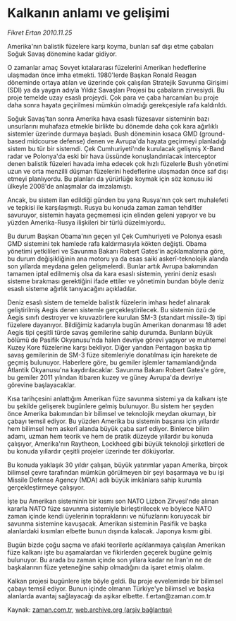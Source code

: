 # Kalkanın anlamı ve gelişimi

*Fikret Ertan 2010.11.25*

<td class="columnist-detail">
<p>Amerika'nın balistik füzelere karşı koyma, bunları saf dışı etme çabaları Soğuk Savaş dönemine kadar gidiyor.</p>
<p>
<div id="haberMetinDiv">
<p>O zamanlar amaç Sovyet kıtalararası füzelerini Amerikan hedeflerine ulaşmadan önce imha etmekti. 1980'lerde Başkan Ronald Reagan döneminde ortaya atılan ve üzerinde çok çalışılan Stratejik Savunma Girişimi (SDI) ya da yaygın adıyla Yıldız Savaşları Projesi bu çabaların zirvesiydi. Bu proje temelde uzay esaslı projeydi. Çok para ve çaba harcanılan bu proje daha sonra hayata geçirilmesi mümkün olmadığı gerekçesiyle rafa kaldırıldı.
<p>Soğuk Savaş'tan sonra Amerika hava esaslı füzesavar sisteminin bazı unsurlarını muhafaza etmekle birlikte bu dönemde daha çok kara ağırlıklı sistemler üzerinde durmaya başladı. Bush döneminin kısaca GMD (ground-based midcourse defense) denen ve Avrupa'da hayata geçirmeyi planladığı sistem bu tür bir sistemdi. Çek Cumhuriyeti'nde kurulacak gelişmiş X-Band radar ve Polonya'da eski bir hava üssünde konuşlandırılacak interceptor denen balistik füzeleri havada imha edecek çok hızlı füzelerle Bush yönetimi uzun ve orta menzilli düşman füzelerini hedeflerine ulaşmadan önce saf dışı etmeyi planlıyordu. Bu planları da yürürlüğe koymak için söz konusu iki ülkeyle 2008'de anlaşmalar da imzalamıştı.
<p>Ancak, bu sistem ilan edildiği günden bu yana Rusya'nın çok sert muhalefeti ve tepkisi ile karşılaşmıştı. Rusya bu konuda zaman zaman tehditler savuruyor, sistemin hayata geçmemesi için elinden geleni yapıyor ve bu yüzden Amerika-Rusya ilişkileri bir türlü düzelmiyordu.
<p>Bu durum Başkan Obama'nın geçen yıl Çek Cumhuriyeti ve Polonya esaslı GMD sistemini tek hamlede rafa kaldırmasıyla kökten değişti. Obama yönetimi yetkilileri ve Savunma Bakanı Robert Gates'in açıklamalarına göre, bu durum değişikliğinin ana motoru ya da esas saiki askerî-teknolojik alanda son yıllarda meydana gelen gelişmelerdi. Bunlar artık Avrupa bakımından tamamen iptal edilmemiş olsa da kara esaslı sistemin, yerini deniz esaslı sisteme bırakması gerektiğini ifade ettiler ve yönetimin bundan böyle deniz esaslı sisteme ağırlık tanıyacağını açıkladılar.
<p>Deniz esaslı sistem de temelde balistik füzelerin imhası hedef alınarak geliştirilmiş Aegis denen sistemle gerçekleştirilecek. Bu sistemin özü de Aegis sınıfı destroyer ve kruvazörlere kurulan SM-3 (standart missile-3) tipi füzelere dayanıyor. Bildiğimiz kadarıyla bugün Amerikan donanması 18 adet Aegis tipi çeşitli türde savaş gemilerine sahip durumda. Bunların büyük bölümü de Pasifik Okyanusu'nda halen devriye görevi yapıyor ve muhtemel Kuzey Kore füzelerine karşı bekliyor. Diğer yandan Pentagon başka tip savaş gemilerinin de SM-3 füze sitemleriyle donatılması için harekete de geçmiş bulunuyor. Haberlere göre, bu gemiler işlemler tamamlandığında Atlantik Okyanusu'na kaydırılacaklar. Savunma Bakanı Robert Gates'e göre, bu gemiler 2011 yılından itibaren kuzey ve güney Avrupa'da devriye görevine başlayacaklar.
<p>Kısa tarihçesini anlattığım Amerikan füze savunma sistemi ya da kalkanı işte bu şekilde gelişerek bugünlere gelmiş bulunuyor. Bu sistem her şeyden önce Amerika bakımından bir bilimsel ve teknolojik meydan okumayı, bir çabayı temsil ediyor. Bu yüzden Amerika bu sistemin başarısı için yıllardır hem bilimsel hem askerî alanda büyük çaba sarf ediyor. Binlerce bilim adamı, uzman hem teorik ve hem de pratik düzeyde yıllardır bu konuda çalışıyor, Amerika'nın Raytheon, Lockheed gibi büyük teknoloji şirketleri de bu konuda yıllardır çeşitli projeler üzerinde ter döküyorlar.
<p>Bu konuda yaklaşık 30 yıldır çalışan, büyük yatırımlar yapan Amerika, birçok bilimsel çevre tarafından mümkün görülmeyen bir şeyi başarmaya ve bu işi Missile Defense Agency (MDA) adlı büyük imkânlara sahip kurumla gerçekleştirmeye çalışıyor.
<p>İşte bu Amerikan sisteminin bir kısmı son NATO Lizbon Zirvesi'nde alınan kararla NATO füze savunma sistemiyle birleştirilecek ve böylece NATO zaman içinde kendi üyelerinin topraklarını ve nüfuzlarını koruyacak bir savunma sistemine kavuşacak. Amerikan sisteminin Pasifik ve başka alanlardaki kısımları elbette bunun dışında kalacak. Japonya kısmı gibi.
<p>Bugün bizde çoğu saçma ve afaki teorilerle açıklanmaya çalışılan Amerikan füze kalkanı işte bu aşamalardan ve fikirlerden geçerek bugüne gelmiş bulunuyor. Bu arada bu zaman içinde son yıllara kadar ne İran'ın ne de başkalarının füze yeteneğine sahip olmadığını da işaret etmiş olalım.
<p>Kalkan projesi bugünlere işte böyle geldi. Bu proje evvelemirde bir bilimsel çabayı temsil ediyor. Bunun içinde olmanın Türkiye'ye bilimsel ve başka alanlarda avantaj sağlayacağı da aşikar elbette. f.ertan@zaman.com.tr </p></p></p></p></p></p></p></p></p></p></div>
</p>
<a href="http://web.archive.org/web/20101225062711/mailto:f.ertan@zaman.com.tr">
</a></td>

Kaynak: [zaman.com.tr](http://zaman.com.tr/yazar.do?yazino=1056673), [web.archive.org (arşiv bağlantısı)](http://web.archive.org/web/20101225062711/http://zaman.com.tr:80/yazar.do?yazino=1056673)
